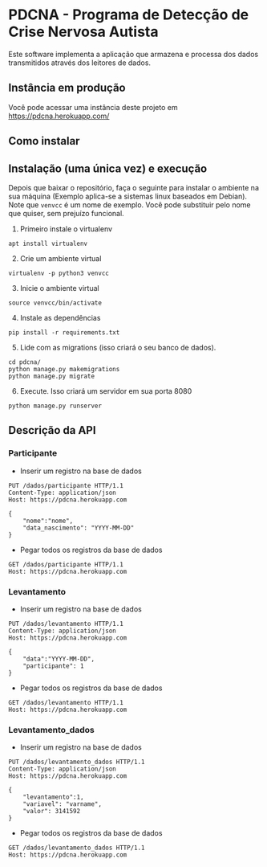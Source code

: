# PDCNA - Programa de Detecção de Crise Nervosa Autista

Este software implementa a aplicação que armazena e processa dos dados transmitidos através dos leitores de dados. 

## Instância em produção
Você pode acessar uma instância deste projeto em https://pdcna.herokuapp.com/

## Como instalar

## Instalação (uma única vez) e execução
Depois que baixar o repositório, faça o seguinte para instalar o ambiente na sua máquina (Exemplo aplica-se a sistemas linux baseados em Debian). Note que `venvcc` é um nome de exemplo. Você pode substituir pelo nome que quiser, sem prejuízo funcional.
 1. Primeiro instale o virtualenv
 ~~~shell
 apt install virtualenv
 ~~~
 2. Crie um ambiente virtual 
 ~~~shell
 virtualenv -p python3 venvcc
 ~~~
 3. Inicie o ambiente virtual
 ~~~shell
 source venvcc/bin/activate
 ~~~
 4. Instale as dependências
 ~~~shell
 pip install -r requirements.txt
 ~~~
 5. Lide com as migrations (isso criará o seu banco de dados).
 ~~~shell
 cd pdcna/
 python manage.py makemigrations
 python manage.py migrate
 ~~~
 6. Execute. Isso criará um servidor em sua porta 8080
 ~~~shell
 python manage.py runserver
 ~~~

## Descrição da API


### Participante

- Inserir um registro na base de dados
```http
PUT /dados/participante HTTP/1.1
Content-Type: application/json
Host: https://pdcna.herokuapp.com

{
	"nome":"nome",
	"data_nascimento": "YYYY-MM-DD"
}	
```

- Pegar todos os registros da base de dados
```http
GET /dados/participante HTTP/1.1
Host: https://pdcna.herokuapp.com
```

### Levantamento

- Inserir um registro na base de dados
```http
PUT /dados/levantamento HTTP/1.1
Content-Type: application/json
Host: https://pdcna.herokuapp.com

{
	"data":"YYYY-MM-DD",
	"participante": 1
}	
```

- Pegar todos os registros da base de dados
```http
GET /dados/levantamento HTTP/1.1
Host: https://pdcna.herokuapp.com
```

### Levantamento_dados

- Inserir um registro na base de dados
```http
PUT /dados/levantamento_dados HTTP/1.1
Content-Type: application/json
Host: https://pdcna.herokuapp.com

{
	"levantamento":1,
	"variavel": "varname",
	"valor": 3141592
}	
```

- Pegar todos os registros da base de dados
```http
GET /dados/levantamento_dados HTTP/1.1
Host: https://pdcna.herokuapp.com
```
